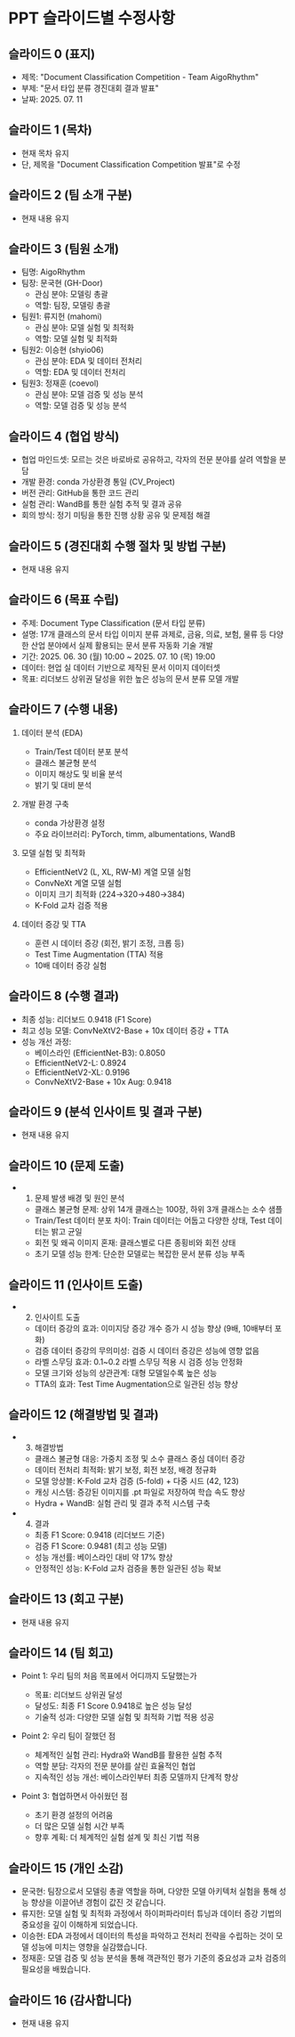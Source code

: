 # PPT 슬라이드별 수정사항

## 슬라이드 0 (표지)
- 제목: "Document Classification Competition - Team AigoRhythm"
- 부제: "문서 타입 분류 경진대회 결과 발표"
- 날짜: 2025. 07. 11

## 슬라이드 1 (목차)
- 현재 목차 유지
- 단, 제목을 "Document Classification Competition 발표"로 수정

## 슬라이드 2 (팀 소개 구분)
- 현재 내용 유지

## 슬라이드 3 (팀원 소개)
- 팀명: AigoRhythm
- 팀장: 문국현 (GH-Door)
  - 관심 분야: 모델링 총괄
  - 역할: 팀장, 모델링 총괄
- 팀원1: 류지헌 (mahomi)
  - 관심 분야: 모델 실험 및 최적화
  - 역할: 모델 실험 및 최적화
- 팀원2: 이승현 (shyio06)
  - 관심 분야: EDA 및 데이터 전처리
  - 역할: EDA 및 데이터 전처리
- 팀원3: 정재훈 (coevol)
  - 관심 분야: 모델 검증 및 성능 분석
  - 역할: 모델 검증 및 성능 분석

## 슬라이드 4 (협업 방식)
- 협업 마인드셋: 모르는 것은 바로바로 공유하고, 각자의 전문 분야를 살려 역할을 분담
- 개발 환경: conda 가상환경 통일 (CV_Project)
- 버전 관리: GitHub을 통한 코드 관리
- 실험 관리: WandB를 통한 실험 추적 및 결과 공유
- 회의 방식: 정기 미팅을 통한 진행 상황 공유 및 문제점 해결

## 슬라이드 5 (경진대회 수행 절차 및 방법 구분)
- 현재 내용 유지

## 슬라이드 6 (목표 수립)
- 주제: Document Type Classification (문서 타입 분류)
- 설명: 17개 클래스의 문서 타입 이미지 분류 과제로, 금융, 의료, 보험, 물류 등 다양한 산업 분야에서 실제 활용되는 문서 분류 자동화 기술 개발
- 기간: 2025. 06. 30 (월) 10:00 ~ 2025. 07. 10 (목) 19:00
- 데이터: 현업 실 데이터 기반으로 제작된 문서 이미지 데이터셋
- 목표: 리더보드 상위권 달성을 위한 높은 성능의 문서 분류 모델 개발

## 슬라이드 7 (수행 내용)
1. 데이터 분석 (EDA)
   - Train/Test 데이터 분포 분석
   - 클래스 불균형 분석
   - 이미지 해상도 및 비율 분석
   - 밝기 및 대비 분석

2. 개발 환경 구축
   - conda 가상환경 설정
   - 주요 라이브러리: PyTorch, timm, albumentations, WandB

3. 모델 실험 및 최적화
   - EfficientNetV2 (L, XL, RW-M) 계열 모델 실험
   - ConvNeXt 계열 모델 실험
   - 이미지 크기 최적화 (224→320→480→384)
   - K-Fold 교차 검증 적용

4. 데이터 증강 및 TTA
   - 훈련 시 데이터 증강 (회전, 밝기 조정, 크롭 등)
   - Test Time Augmentation (TTA) 적용
   - 10배 데이터 증강 실험

## 슬라이드 8 (수행 결과)
- 최종 성능: 리더보드 0.9418 (F1 Score)
- 최고 성능 모델: ConvNeXtV2-Base + 10x 데이터 증강 + TTA
- 성능 개선 과정:
  - 베이스라인 (EfficientNet-B3): 0.8050
  - EfficientNetV2-L: 0.8924
  - EfficientNetV2-XL: 0.9196
  - ConvNeXtV2-Base + 10x Aug: 0.9418

## 슬라이드 9 (분석 인사이트 및 결과 구분)
- 현재 내용 유지

## 슬라이드 10 (문제 도출)
- 01. 문제 발생 배경 및 원인 분석
  - 클래스 불균형 문제: 상위 14개 클래스는 100장, 하위 3개 클래스는 소수 샘플
  - Train/Test 데이터 분포 차이: Train 데이터는 어둡고 다양한 상태, Test 데이터는 밝고 균일
  - 회전 및 왜곡 이미지 혼재: 클래스별로 다른 종횡비와 회전 상태
  - 초기 모델 성능 한계: 단순한 모델로는 복잡한 문서 분류 성능 부족

## 슬라이드 11 (인사이트 도출)
- 02. 인사이트 도출
  - 데이터 증강의 효과: 이미지당 증강 개수 증가 시 성능 향상 (9배, 10배부터 포화)
  - 검증 데이터 증강의 무의미성: 검증 시 데이터 증강은 성능에 영향 없음
  - 라벨 스무딩 효과: 0.1~0.2 라벨 스무딩 적용 시 검증 성능 안정화
  - 모델 크기와 성능의 상관관계: 대형 모델일수록 높은 성능
  - TTA의 효과: Test Time Augmentation으로 일관된 성능 향상

## 슬라이드 12 (해결방법 및 결과)
- 03. 해결방법
  - 클래스 불균형 대응: 가중치 조정 및 소수 클래스 중심 데이터 증강
  - 데이터 전처리 최적화: 밝기 보정, 회전 보정, 배경 정규화
  - 모델 앙상블: K-Fold 교차 검증 (5-fold) + 다중 시드 (42, 123)
  - 캐싱 시스템: 증강된 이미지를 .pt 파일로 저장하여 학습 속도 향상
  - Hydra + WandB: 실험 관리 및 결과 추적 시스템 구축

- 04. 결과
  - 최종 F1 Score: 0.9418 (리더보드 기준)
  - 검증 F1 Score: 0.9481 (최고 성능 모델)
  - 성능 개선률: 베이스라인 대비 약 17% 향상
  - 안정적인 성능: K-Fold 교차 검증을 통한 일관된 성능 확보

## 슬라이드 13 (회고 구분)
- 현재 내용 유지

## 슬라이드 14 (팀 회고)
- Point 1: 우리 팀의 처음 목표에서 어디까지 도달했는가
  - 목표: 리더보드 상위권 달성
  - 달성도: 최종 F1 Score 0.9418로 높은 성능 달성
  - 기술적 성과: 다양한 모델 실험 및 최적화 기법 적용 성공

- Point 2: 우리 팀이 잘했던 점
  - 체계적인 실험 관리: Hydra와 WandB를 활용한 실험 추적
  - 역할 분담: 각자의 전문 분야를 살린 효율적인 협업
  - 지속적인 성능 개선: 베이스라인부터 최종 모델까지 단계적 향상

- Point 3: 협업하면서 아쉬웠던 점
  - 초기 환경 설정의 어려움
  - 더 많은 모델 실험 시간 부족
  - 향후 계획: 더 체계적인 실험 설계 및 최신 기법 적용

## 슬라이드 15 (개인 소감)
- 문국현: 팀장으로서 모델링 총괄 역할을 하며, 다양한 모델 아키텍처 실험을 통해 성능 향상을 이끌어낸 경험이 값진 것 같습니다.
- 류지헌: 모델 실험 및 최적화 과정에서 하이퍼파라미터 튜닝과 데이터 증강 기법의 중요성을 깊이 이해하게 되었습니다.
- 이승현: EDA 과정에서 데이터의 특성을 파악하고 전처리 전략을 수립하는 것이 모델 성능에 미치는 영향을 실감했습니다.
- 정재훈: 모델 검증 및 성능 분석을 통해 객관적인 평가 기준의 중요성과 교차 검증의 필요성을 배웠습니다.

## 슬라이드 16 (감사합니다)
- 현재 내용 유지 